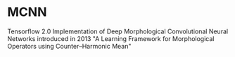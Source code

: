 # MCNN
Tensorflow 2.0 Implementation of Deep Morphological Convolutional Neural Networks introduced in 2013 "A Learning Framework for Morphological Operators using Counter–Harmonic Mean"
